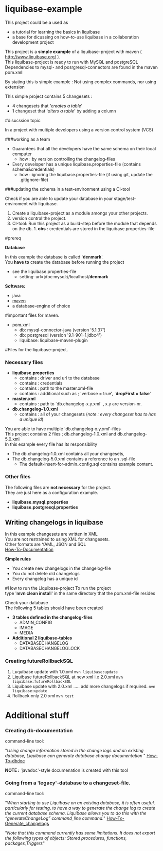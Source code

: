 # liquibase-example
This project could be a used as

  - a tutorial for learning the basics in liquibase
  - a base for dicussing on how-to-use liquibase in a collaboration development project
  
This project is a **simple example** of a liquibase-project with maven ( http://www.liquibase.org/ ).<br>
This liquibase-project is ready to run with MySQL and postgreSQL<br>
Dependencies to mysql- and posrgresql-connectors are found in the maven pom.xml

By stating this is simple example : Not using complex commands, nor using extension

This simple project contains 5 changesets :

  - 4 changesets that '*creates a table*' 
  - 1 changeset that '*alters a table*' by adding a column

#disucssion topic

In a project with multiple developers using a version control system (VCS)<br>

###working as a team
  - Guarantees that all the developers have the same schema on their local computer
    - how : by version controlling the changelog-files
  - Every developer has a unique liquibase.properties-file (contains schema&credentials)
    - how : ignoring the liquibase.properties-file (if  using git, update the .gitignore-file)

###updating the schema in a test-environment using a CI-tool

Check if you are able to update your database in your stage/test-enviroment with liquibase.

  1. Create a liquibase-project as a module amongs your other projects.
  1. version control the project.
  1. CI-tool: Run this project as a build-step before the module that depends on the db.
    1. **obs** : credentials are stored in the liquibase.properties-file

#prereq

**Database**

In this example the database is called '**denmark**'.<br>
You **have to** create the database before running the project<br>

  - see the liquibase.properties-file
    - setting: url=jdbc:mysql://localhost/**denmark**
    
**Software:**

  - java
  - [maven](https://maven.apache.org/) 
  - a database-engine of choice 
  
#important files for maven.

  - pom.xml
    - db: mysql-connector-java (version  '5.1.37')
    - db: postgresql (version '9.1-901-1.jdbc4')
    - liquibase: liquibase-maven-plugin 

#Files for the liquibase-project.

### Necessary files

  - **liquibase.properties**
    - contains : driver and url to the database
    - contains : credentials
    - contains : path to the master.xml-file
    - contains : additional such as ;  'verbose = true', '**dropFirst = false**'
  - **master.xml**
    - contains : path to 'db.changelog-x.y.xml' , x.y are version-nr.
  - **db.changelog-1.0.xml**
    - contains : all of your changesets (*note : every changeset has to has a unique id*)

You are able to have multiple 'db.changelog-x.y.xml'-files<br>
This project contains 2 files ; db.changelog-1.0.xml and db.changelog-5.0.xml <br>
In this example every file has its responsibility<br>
  - The db.changelog-1.0.xml contains all your changesets, 
  - The db.changelog-5.0.xml contains a reference to an .sql-file<br>
    - The default-insert-for-admin_config.sql contains example content.

### Other files

The following files are **not necessary** for the project.<br>
They are just here as a configuration example.

  - **liquibase.mysql.properties**
  - **liquibase.postgresql.properties**

## Writing changelogs in liquibase

In this example changesets are written in XML<br>
You are not restrained to using XML for changesets.<br>
Other formats are YAML, JSON and SQL<br>
[How-To-Documentation](http://www.liquibase.org/documentation/index.html) 

**Simple rules**

  - You create new changelogs in the changelog-file
  - You do not delete old changelogs
  - Every changelog has a unique id

#How to run the Liquibase-project
To run the project<br>
type '**mvn  clean install**' in the same directory that the pom.xml-file resides

Check your database <br>
The following 5 tables should have been created<br>

  - **3 tables defined in the changelog-files**
    - ADMIN_CONFIG 
    - IMAGE
    - MEDIA
  - **Additional 2 liquibase-tables**
    - DATABASECHANGELOG
    - DATABASECHANGELOGLOCK

### Creating futureRollbackSQL

1. Luquibase update with 1.0.xml
   `mvn liquibase:update`
2. Liquibase futureRollbackSQL at new xml i.e 2.0.xml
   `mvn liquibase:futureRollbackSQL`
3. Liquibase update with 2.0.xml ..... add more changelogs if required.
   `mvn liquibase:update`
4. Rollback only 2.0 xml 
   `mvn test`

# Additional stuff
### Creating db-documentation

command-line tool:

"*Using change information stored in the change logs and an existing database, Liquibase can generate database change documentation* "
[How-To-dbdoc](http://www.liquibase.org/documentation/dbdoc.html)


**NOTE :** 'javadoc'-style documenation is created with this tool

### Going from a 'legacy'-database to a changeset-file.

command-line tool:

"*When starting to use Liquibase on an existing database, it is often useful, particularly for testing, to have a way to generate the change log to create the current database schema. Liquibase allows you to do this with the “generateChangeLog” command_line command.*"
[How-To-Generate_changelogs](http://www.liquibase.org/documentation/generating_changelogs.html)

"*Note that this command currently has some limitations. It does not export the following types of objects:
Stored procedures, functions, packages,Triggers*"

